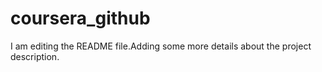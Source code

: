 # coursera_github

I am editing the README file.Adding some more details about the project description.
